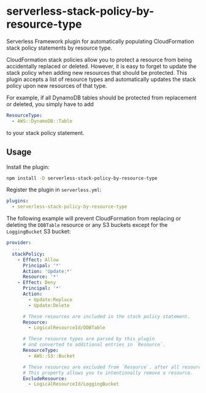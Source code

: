 # serverless-stack-policy-by-resource-type

Serverless Framework plugin for automatically populating CloudFormation stack
policy statements by resource type.

CloudFormation stack policies allow you to protect a resource from being
accidentally replaced or deleted. However, it is easy to forget to update the
stack policy when adding new resources that should be protected. This plugin
accepts a list of resource types and automatically updates the stack policy upon
new resources of that type.

For example, if all DynamoDB tables should be protected from replacement or
deleted, you simply have to add

```yaml
ResourceType:
  - AWS::DynamoDB::Table
```

to your stack policy statement.

## Usage

Install the plugin:

```sh
npm install -D serverless-stack-policy-by-resource-type
```

Register the plugin in `serverless.yml`:

```yaml
plugins:
  - serverless-stack-policy-by-resource-type
```

The following example will prevent CloudFormation from replacing or deleting the
`DDBTable` resource or any S3 buckets except for the `LoggingBucket` S3 bucket:

```yaml
provider:
  ...
  stackPolicy:
    - Effect: Allow
      Principal: '*'
      Action: 'Update:*'
      Resource: '*'
    - Effect: Deny
      Principal: '*'
      Action:
        - Update:Replace
        - Update:Delete

      # These resources are included in the stack policy statement.
      Resource:
        - LogicalResourceId/DDBTable

      # These resource types are parsed by this plugin
      # and converted to additional entries in `Resource`.
      ResourceType:
        - AWS::S3::Bucket

      # These resources are excluded from `Resource`. after all resources by type are added.
      # This property allows you to intentionally remove a resource.
      ExcludeResource:
        - LogicalResourceId/LoggingBucket
```
